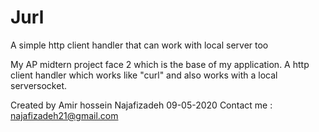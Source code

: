 # Jurl
A simple http client handler that can work with local server too

My AP midtern project face 2 which is the base of my application.
A http client handler which works like "curl" and also works with a 
local serversocket.

Created by Amir hossein Najafizadeh 09-05-2020
Contact me : najafizadeh21@gmail.com
